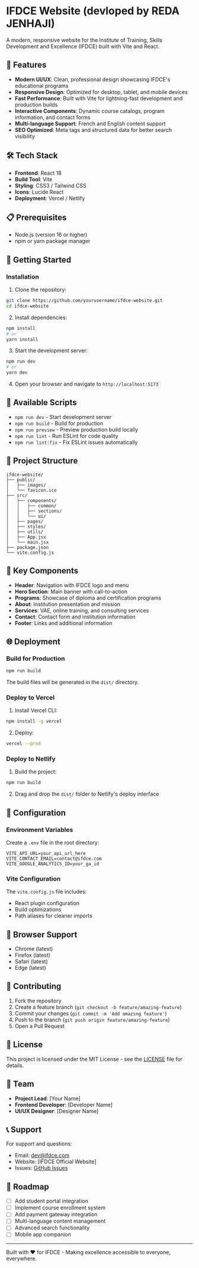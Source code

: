 # IFDCE Website (devloped by REDA JENHAJI)

A modern, responsive website for the Institute of Training, Skills Development and Excellence (IFDCE) built with Vite and React.

## 🚀 Features

- **Modern UI/UX**: Clean, professional design showcasing IFDCE's educational programs
- **Responsive Design**: Optimized for desktop, tablet, and mobile devices
- **Fast Performance**: Built with Vite for lightning-fast development and production builds
- **Interactive Components**: Dynamic course catalogs, program information, and contact forms
- **Multi-language Support**: French and English content support
- **SEO Optimized**: Meta tags and structured data for better search visibility

## 🛠️ Tech Stack

- **Frontend**: React 18
- **Build Tool**: Vite
- **Styling**: CSS3 / Tailwind CSS
- **Icons**: Lucide React
- **Deployment**: Vercel / Netlify

## 📋 Prerequisites

- Node.js (version 16 or higher)
- npm or yarn package manager

## 🚀 Getting Started

### Installation

1. Clone the repository:
```bash
git clone https://github.com/yourusername/ifdce-website.git
cd ifdce-website
```

2. Install dependencies:
```bash
npm install
# or
yarn install
```

3. Start the development server:
```bash
npm run dev
# or
yarn dev
```

4. Open your browser and navigate to `http://localhost:5173`

## 📝 Available Scripts

- `npm run dev` - Start development server
- `npm run build` - Build for production
- `npm run preview` - Preview production build locally
- `npm run lint` - Run ESLint for code quality
- `npm run lint:fix` - Fix ESLint issues automatically

## 📁 Project Structure

```
ifdce-website/
├── public/
│   ├── images/
│   └── favicon.ico
├── src/
│   ├── components/
│   │   ├── common/
│   │   ├── sections/
│   │   └── ui/
│   ├── pages/
│   ├── styles/
│   ├── utils/
│   ├── App.jsx
│   └── main.jsx
├── package.json
└── vite.config.js
```

## 🎨 Key Components

- **Header**: Navigation with IFDCE logo and menu
- **Hero Section**: Main banner with call-to-action
- **Programs**: Showcase of diploma and certification programs
- **About**: Institution presentation and mission
- **Services**: VAE, online training, and consulting services
- **Contact**: Contact form and institution information
- **Footer**: Links and additional information

## 🌐 Deployment

### Build for Production

```bash
npm run build
```

The build files will be generated in the `dist/` directory.

### Deploy to Vercel

1. Install Vercel CLI:
```bash
npm install -g vercel
```

2. Deploy:
```bash
vercel --prod
```

### Deploy to Netlify

1. Build the project:
```bash
npm run build
```

2. Drag and drop the `dist/` folder to Netlify's deploy interface

## 🔧 Configuration

### Environment Variables

Create a `.env` file in the root directory:

```env
VITE_API_URL=your_api_url_here
VITE_CONTACT_EMAIL=contact@ifdce.com
VITE_GOOGLE_ANALYTICS_ID=your_ga_id
```

### Vite Configuration

The `vite.config.js` file includes:
- React plugin configuration
- Build optimizations
- Path aliases for cleaner imports

## 📱 Browser Support

- Chrome (latest)
- Firefox (latest)
- Safari (latest)
- Edge (latest)

## 🤝 Contributing

1. Fork the repository
2. Create a feature branch (`git checkout -b feature/amazing-feature`)
3. Commit your changes (`git commit -m 'Add amazing feature'`)
4. Push to the branch (`git push origin feature/amazing-feature`)
5. Open a Pull Request

## 📄 License

This project is licensed under the MIT License - see the [LICENSE](LICENSE) file for details.

## 👥 Team

- **Project Lead**: [Your Name]
- **Frontend Developer**: [Developer Name]
- **UI/UX Designer**: [Designer Name]

## 📞 Support

For support and questions:
- Email: dev@ifdce.com
- Website: [IFDCE Official Website]
- Issues: [GitHub Issues](https://github.com/yourusername/ifdce-website/issues)

## 🎯 Roadmap

- [ ] Add student portal integration
- [ ] Implement course enrollment system
- [ ] Add payment gateway integration
- [ ] Multi-language content management
- [ ] Advanced search functionality
- [ ] Mobile app companion

---

Built with ❤️ for IFDCE - Making excellence accessible to everyone, everywhere.